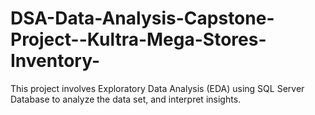 # DSA-Data-Analysis-Capstone-Project--Kultra-Mega-Stores-Inventory-
This project involves Exploratory Data  Analysis (EDA) using SQL Server Database to analyze the data set, and interpret insights.
